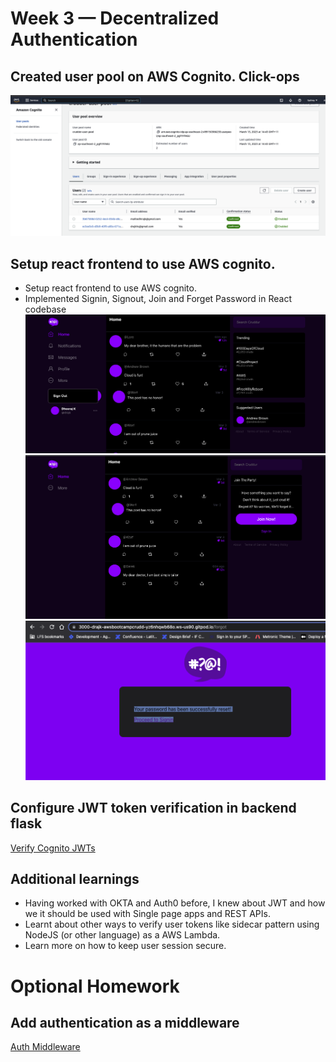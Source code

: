 # Week 3 — Decentralized Authentication

## Created user pool on AWS Cognito. Click-ops
![User Pool](assets/week3/cognito-user-pool.png)

## Setup react frontend to use AWS cognito.
- Setup react frontend to use AWS cognito.
- Implemented Signin, Signout, Join and Forget Password in React codebase
![Authenticated view](assets/week3/authenticated.png)
![Unauthenticated view](assets/week3/unauthenticated.png)
![Password reset](assets/week3/password-reset.png)

## Configure JWT token verification in backend flask
[Verify Cognito JWTs](../backend-flask/lib/cognito_jwt_verify.py)

## Additional learnings
- Having worked with OKTA and Auth0 before, I knew about JWT and how we it should be used with Single page apps and REST APIs.
- Learnt about other ways to verify user tokens like sidecar pattern using NodeJS (or other language) as a AWS Lambda.
- Learn more on how to keep user session secure.

# Optional Homework

## Add authentication as a middleware
[Auth Middleware](../backend-flask/middlewares/auth_cognito.py)